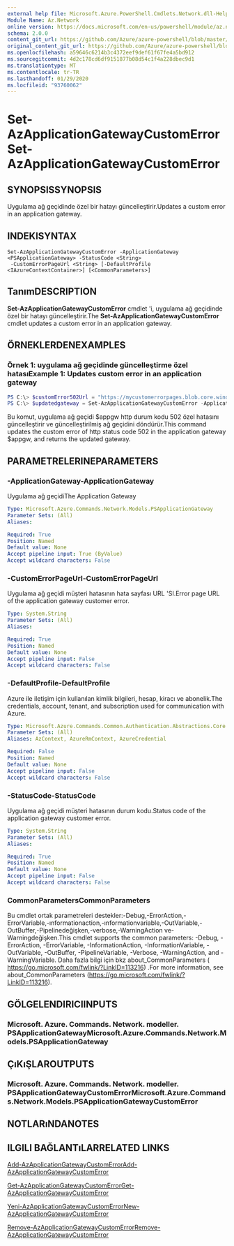 ```yaml
---
external help file: Microsoft.Azure.PowerShell.Cmdlets.Network.dll-Help.xml
Module Name: Az.Network
online version: https://docs.microsoft.com/en-us/powershell/module/az.network/set-azapplicationgatewaycustomerror
schema: 2.0.0
content_git_url: https://github.com/Azure/azure-powershell/blob/master/src/Network/Network/help/Set-AzApplicationGatewayCustomError.md
original_content_git_url: https://github.com/Azure/azure-powershell/blob/master/src/Network/Network/help/Set-AzApplicationGatewayCustomError.md
ms.openlocfilehash: a59646c6214b3c4372eef9def61f67fe4a5bd912
ms.sourcegitcommit: 4d2c178cd6df9151877b08d54c1f4a228dbec9d1
ms.translationtype: MT
ms.contentlocale: tr-TR
ms.lasthandoff: 01/29/2020
ms.locfileid: "93760062"
---
```

# <span data-ttu-id="35201-101">Set-AzApplicationGatewayCustomError</span><span class="sxs-lookup"><span data-stu-id="35201-101">Set-AzApplicationGatewayCustomError</span></span>

## <span data-ttu-id="35201-102">SYNOPSIS</span><span class="sxs-lookup"><span data-stu-id="35201-102">SYNOPSIS</span></span>
<span data-ttu-id="35201-103">Uygulama ağ geçidinde özel bir hatayı güncelleştirir.</span><span class="sxs-lookup"><span data-stu-id="35201-103">Updates a custom error in an application gateway.</span></span>

## <span data-ttu-id="35201-104">INDEKI</span><span class="sxs-lookup"><span data-stu-id="35201-104">SYNTAX</span></span>

```
Set-AzApplicationGatewayCustomError -ApplicationGateway <PSApplicationGateway> -StatusCode <String>
 -CustomErrorPageUrl <String> [-DefaultProfile <IAzureContextContainer>] [<CommonParameters>]
```

## <span data-ttu-id="35201-105">Tanım</span><span class="sxs-lookup"><span data-stu-id="35201-105">DESCRIPTION</span></span>
<span data-ttu-id="35201-106">**Set-AzApplicationGatewayCustomError** cmdlet 'i, uygulama ağ geçidinde özel bir hatayı güncelleştirir.</span><span class="sxs-lookup"><span data-stu-id="35201-106">The **Set-AzApplicationGatewayCustomError** cmdlet updates a custom error in an application gateway.</span></span>

## <span data-ttu-id="35201-107">ÖRNEKLERDEN</span><span class="sxs-lookup"><span data-stu-id="35201-107">EXAMPLES</span></span>

### <span data-ttu-id="35201-108">Örnek 1: uygulama ağ geçidinde güncelleştirme özel hatası</span><span class="sxs-lookup"><span data-stu-id="35201-108">Example 1: Updates custom error in an application gateway</span></span>
```powershell
PS C:\> $customError502Url = "https://mycustomerrorpages.blob.core.windows.net/errorpages/502.htm"
PS C:\> $updatedgateway = Set-AzApplicationGatewayCustomError -ApplicationGateway $appgw -StatusCode HttpStatus502 -CustomErrorPageUrl $customError502Url
```

<span data-ttu-id="35201-109">Bu komut, uygulama ağ geçidi $appgw http durum kodu 502 özel hatasını güncelleştirir ve güncelleştirilmiş ağ geçidini döndürür.</span><span class="sxs-lookup"><span data-stu-id="35201-109">This command updates the custom error of http status code 502 in the application gateway $appgw, and returns the updated gateway.</span></span>

## <span data-ttu-id="35201-110">PARAMETRELERINE</span><span class="sxs-lookup"><span data-stu-id="35201-110">PARAMETERS</span></span>

### <span data-ttu-id="35201-111">-ApplicationGateway</span><span class="sxs-lookup"><span data-stu-id="35201-111">-ApplicationGateway</span></span>
<span data-ttu-id="35201-112">Uygulama ağ geçidi</span><span class="sxs-lookup"><span data-stu-id="35201-112">The Application Gateway</span></span>

```yaml
Type: Microsoft.Azure.Commands.Network.Models.PSApplicationGateway
Parameter Sets: (All)
Aliases:

Required: True
Position: Named
Default value: None
Accept pipeline input: True (ByValue)
Accept wildcard characters: False
```

### <span data-ttu-id="35201-113">-CustomErrorPageUrl</span><span class="sxs-lookup"><span data-stu-id="35201-113">-CustomErrorPageUrl</span></span>
<span data-ttu-id="35201-114">Uygulama ağ geçidi müşteri hatasının hata sayfası URL 'SI.</span><span class="sxs-lookup"><span data-stu-id="35201-114">Error page URL of the application gateway customer error.</span></span>

```yaml
Type: System.String
Parameter Sets: (All)
Aliases:

Required: True
Position: Named
Default value: None
Accept pipeline input: False
Accept wildcard characters: False
```

### <span data-ttu-id="35201-115">-DefaultProfile</span><span class="sxs-lookup"><span data-stu-id="35201-115">-DefaultProfile</span></span>
<span data-ttu-id="35201-116">Azure ile iletişim için kullanılan kimlik bilgileri, hesap, kiracı ve abonelik.</span><span class="sxs-lookup"><span data-stu-id="35201-116">The credentials, account, tenant, and subscription used for communication with Azure.</span></span>

```yaml
Type: Microsoft.Azure.Commands.Common.Authentication.Abstractions.Core.IAzureContextContainer
Parameter Sets: (All)
Aliases: AzContext, AzureRmContext, AzureCredential

Required: False
Position: Named
Default value: None
Accept pipeline input: False
Accept wildcard characters: False
```

### <span data-ttu-id="35201-117">-StatusCode</span><span class="sxs-lookup"><span data-stu-id="35201-117">-StatusCode</span></span>
<span data-ttu-id="35201-118">Uygulama ağ geçidi müşteri hatasının durum kodu.</span><span class="sxs-lookup"><span data-stu-id="35201-118">Status code of the application gateway customer error.</span></span>

```yaml
Type: System.String
Parameter Sets: (All)
Aliases:

Required: True
Position: Named
Default value: None
Accept pipeline input: False
Accept wildcard characters: False
```

### <span data-ttu-id="35201-119">CommonParameters</span><span class="sxs-lookup"><span data-stu-id="35201-119">CommonParameters</span></span>
<span data-ttu-id="35201-120">Bu cmdlet ortak parametreleri destekler:-Debug,-ErrorAction,-ErrorVariable,-ınformationaction,-ınformationvariable,-OutVariable,-OutBuffer,-Pipelinedeğişken,-verbose,-WarningAction ve-Warningdeğişken.</span><span class="sxs-lookup"><span data-stu-id="35201-120">This cmdlet supports the common parameters: -Debug, -ErrorAction, -ErrorVariable, -InformationAction, -InformationVariable, -OutVariable, -OutBuffer, -PipelineVariable, -Verbose, -WarningAction, and -WarningVariable.</span></span> <span data-ttu-id="35201-121">Daha fazla bilgi için bkz about_CommonParameters ( https://go.microsoft.com/fwlink/?LinkID=113216) .</span><span class="sxs-lookup"><span data-stu-id="35201-121">For more information, see about_CommonParameters (https://go.microsoft.com/fwlink/?LinkID=113216).</span></span>

## <span data-ttu-id="35201-122">GÖLGELENDIRICI</span><span class="sxs-lookup"><span data-stu-id="35201-122">INPUTS</span></span>

### <span data-ttu-id="35201-123">Microsoft. Azure. Commands. Network. modeller. PSApplicationGateway</span><span class="sxs-lookup"><span data-stu-id="35201-123">Microsoft.Azure.Commands.Network.Models.PSApplicationGateway</span></span>

## <span data-ttu-id="35201-124">ÇıKıŞLAR</span><span class="sxs-lookup"><span data-stu-id="35201-124">OUTPUTS</span></span>

### <span data-ttu-id="35201-125">Microsoft. Azure. Commands. Network. modeller. PSApplicationGatewayCustomError</span><span class="sxs-lookup"><span data-stu-id="35201-125">Microsoft.Azure.Commands.Network.Models.PSApplicationGatewayCustomError</span></span>

## <span data-ttu-id="35201-126">NOTLARıNDA</span><span class="sxs-lookup"><span data-stu-id="35201-126">NOTES</span></span>

## <span data-ttu-id="35201-127">ILGILI BAĞLANTıLAR</span><span class="sxs-lookup"><span data-stu-id="35201-127">RELATED LINKS</span></span>

[<span data-ttu-id="35201-128">Add-AzApplicationGatewayCustomError</span><span class="sxs-lookup"><span data-stu-id="35201-128">Add-AzApplicationGatewayCustomError</span></span>](./Add-AzApplicationGatewayCustomError.md)

[<span data-ttu-id="35201-129">Get-AzApplicationGatewayCustomError</span><span class="sxs-lookup"><span data-stu-id="35201-129">Get-AzApplicationGatewayCustomError</span></span>](./Get-AzApplicationGatewayCustomError.md)

[<span data-ttu-id="35201-130">Yeni-AzApplicationGatewayCustomError</span><span class="sxs-lookup"><span data-stu-id="35201-130">New-AzApplicationGatewayCustomError</span></span>](./New-AzApplicationGatewayCustomError.md)

[<span data-ttu-id="35201-131">Remove-AzApplicationGatewayCustomError</span><span class="sxs-lookup"><span data-stu-id="35201-131">Remove-AzApplicationGatewayCustomError</span></span>](./Remove-AzApplicationGatewayCustomError.md)
